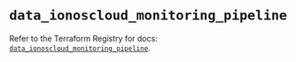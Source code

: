 # `data_ionoscloud_monitoring_pipeline`

Refer to the Terraform Registry for docs: [`data_ionoscloud_monitoring_pipeline`](https://registry.terraform.io/providers/ionos-cloud/ionoscloud/6.7.5/docs/data-sources/monitoring_pipeline).
